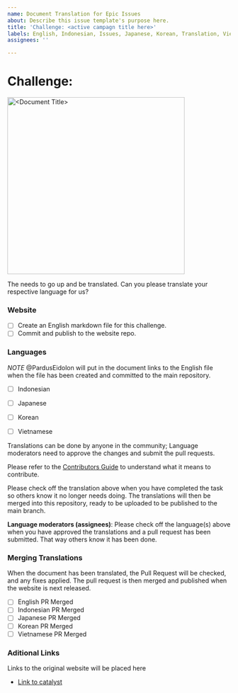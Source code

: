 ```yaml
---
name: Document Translation for Epic Issues
about: Describe this issue template's purpose here.
title: 'Challenge: <active campagn title here>'
labels: English, Indonesian, Issues, Japanese, Korean, Translation, Vietnamese
assignees: ''

---
```


# Challenge:

<img src="<Active campaign image link>" alt="<Document Title>" width="400" />

The **<Challenge name>** needs to go up and be translated. Can you please translate your respective language for us?

### Website
- [ ] Create an English markdown file for this challenge.
- [ ] Commit and publish to the website repo.

### Languages

*NOTE* @PardusEidolon will put in the document links to the English file when the file has been created and committed to the main repository.

- [ ] Indonesian 
- [ ] Japanese
- [ ] Korean
- [ ] Vietnamese


Translations can be done by anyone in the community; Language moderators need to approve the changes and submit the pull requests.

Please refer to the [Contributors Guide](/README/en/CONTRIBUTING.md) to understand what it means to contribute.

Please check off the translation above when you have completed the task so others know it no longer needs doing. The translations will then be merged into this repository, ready to be uploaded to be published to the main branch.

**Language moderators (assignees)**: Please check off the language(s) above when you have approved the translations and a pull request has been submitted. That way others know it has been done. 

### Merging Translations

When the document has been translated, the Pull Request will be checked, and any fixes applied. The pull request is then merged and published when the website is next released.

- [ ] English PR Merged
- [ ] Indonesian PR Merged
- [ ] Japanese PR Merged
- [ ] Korean PR Merged
- [ ] Vietnamese PR Merged

### Aditional Links
Links to the original website will be placed here
- [Link to catalyst](<URL>)
